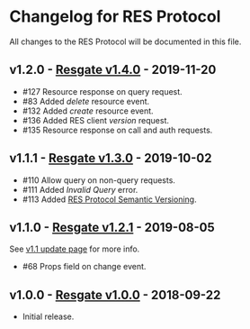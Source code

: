 # Changelog for RES Protocol

All changes to the RES Protocol will be documented in this file.

## v1.2.0 - [Resgate v1.4.0](compare/v1.3.0...v1.4.0) - 2019-11-20

* #127 Resource response on query request.
* #83 Added *delete* resource event.
* #132 Added *create* resource event.
* #136 Added RES client *version* request.
* #135 Resource response on call and auth requests.

## v1.1.1 - [Resgate v1.3.0](compare/v1.2.2...v1.3.0) - 2019-10-02

* #110 Allow query on non-query requests.
* #111 Added *Invalid Query* error.
* #113 Added [RES Protocol Semantic Versioning](blob/v1.3.0/docs/res-protocol-semver.md).

## v1.1.0 - [Resgate v1.2.1](compare/v1.2.0...v1.2.1) - 2019-08-05
See [v1.1 update page](docs/res-protocol-v1.1-update.md) for more info.

* #68 Props field on change event.

## v1.0.0 - [Resgate v1.0.0](tree/v1.0.0) - 2018-09-22

* Initial release.